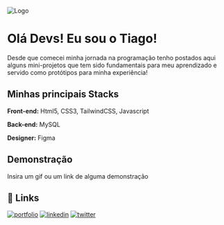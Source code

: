 
![Logo](https://tiagosouzrodrigues.github.io/my-portifolio/imgs/logo-tg.svg)


# Olá Devs! Eu sou o Tiago! 

Desde que comecei minha jornada na programação tenho postados aqui alguns mini-projetos
que tem sido fundamentais para meu aprendizado e servido como protótipos para minha experiência! 


## Minhas principais Stacks

**Front-end:** Html5, CSS3, TailwindCSS, Javascript

**Back-end:** MySQL

**Designer:** Figma


## Demonstração

Insira um gif ou um link de alguma demonstração


## 🔗 Links
[![portfolio](https://img.shields.io/badge/my_portfolio-000?style=for-the-badge&logo=ko-fi&logoColor=white)](https://tiagosouzrodrigues.github.io/my-portifolio/)
[![linkedin](https://img.shields.io/badge/linkedin-0A66C2?style=for-the-badge&logo=linkedin&logoColor=white)](https://www.linkedin.com/in/tiagorodsouz/)
[![twitter](https://img.shields.io/badge/twitter-1DA1F2?style=for-the-badge&logo=twitter&logoColor=white)](https://twitter.com/TiagoRod_Souza)







